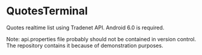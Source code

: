 # QuotesTerminal

Quotes realtime list using Tradenet API. Android 6.0 is required.

Note: api.properties file probably should not be contained in version control. The repository contains it because of demonstration purposes.

